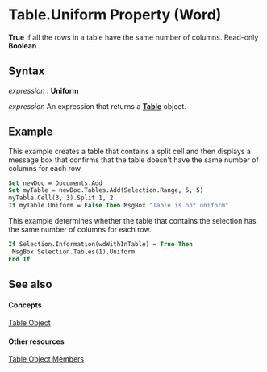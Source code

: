 
# Table.Uniform Property (Word)

 **True** if all the rows in a table have the same number of columns. Read-only **Boolean** .


## Syntax

 _expression_ . **Uniform**

 _expression_ An expression that returns a **[Table](996b58dd-ebc6-ee30-5bfe-c5e51a0f71d6.md)** object.


## Example

This example creates a table that contains a split cell and then displays a message box that confirms that the table doesn't have the same number of columns for each row.


```vb
Set newDoc = Documents.Add 
Set myTable = newDoc.Tables.Add(Selection.Range, 5, 5) 
myTable.Cell(3, 3).Split 1, 2 
If myTable.Uniform = False Then MsgBox "Table is not uniform"
```

This example determines whether the table that contains the selection has the same number of columns for each row.




```vb
If Selection.Information(wdWithInTable) = True Then 
 MsgBox Selection.Tables(1).Uniform 
End If
```


## See also


#### Concepts


[Table Object](996b58dd-ebc6-ee30-5bfe-c5e51a0f71d6.md)
#### Other resources


[Table Object Members](5367ee92-b5a3-92c7-787b-46a302586a0d.md)
